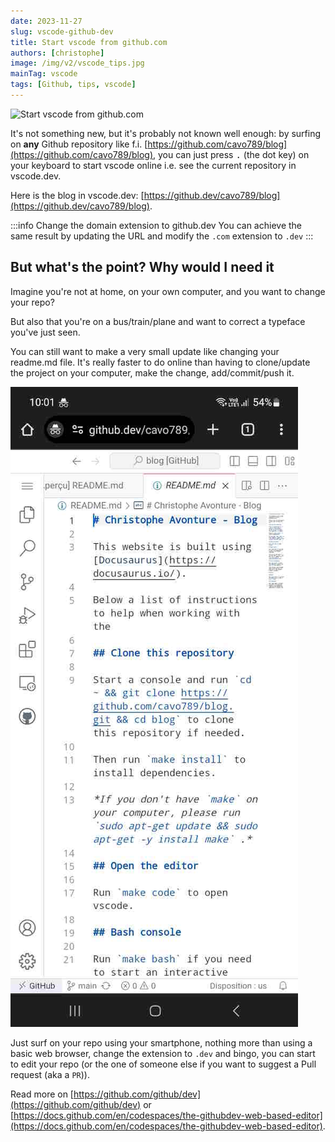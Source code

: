 ```yaml
---
date: 2023-11-27
slug: vscode-github-dev
title: Start vscode from github.com
authors: [christophe]
image: /img/v2/vscode_tips.jpg
mainTag: vscode
tags: [Github, tips, vscode]
---
```

![Start vscode from github.com](/img/v2/vscode_tips.jpg)

It's not something new, but it's probably not known well enough: by surfing on **any** Github repository like f.i. [https://github.com/cavo789/blog](https://github.com/cavo789/blog), you can just press <kbd>.</kbd> (the dot key) on your keyboard to start vscode online i.e. see the current repository in vscode.dev.

<!-- truncate -->

Here is the blog in vscode.dev: [https://github.dev/cavo789/blog](https://github.dev/cavo789/blog).

:::info Change the domain extension to github.dev
You can achieve the same result by updating the URL and modify the `.com` extension to `.dev`
:::

## But what's the point? Why would I need it

Imagine you're not at home, on your own computer, and you want to change your repo?

But also that you're on a bus/train/plane and want to correct a typeface you've just seen.

You can still want to make a very small update like changing your readme.md file. It's really faster to do online than having to clone/update the project on your computer, make the change, add/commit/push it.

![Using a smartphone](./images/smartphone_view.jpg)

Just surf on your repo using your smartphone, nothing more than using a basic web browser, change the extension to `.dev` and bingo, you can start to edit your repo (or the one of someone else if you want to suggest a Pull request (aka a `PR`)).

Read more on [https://github.com/github/dev](https://github.com/github/dev) or [https://docs.github.com/en/codespaces/the-githubdev-web-based-editor](https://docs.github.com/en/codespaces/the-githubdev-web-based-editor).
